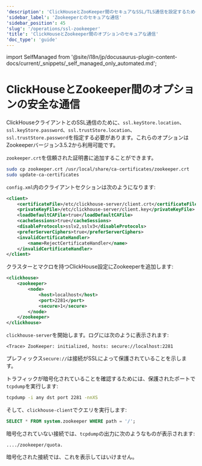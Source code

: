 ```yaml
---
'description': 'ClickHouseとZooKeeper間のセキュアなSSL/TLS通信を設定するためのガイド'
'sidebar_label': 'Zookeeperとのセキュアな通信'
'sidebar_position': 45
'slug': '/operations/ssl-zookeeper'
'title': 'ClickHouseとZookeeper間のオプションのセキュアな通信'
'doc_type': 'guide'
---
```


import SelfManaged from '@site/i18n/jp/docusaurus-plugin-content-docs/current/_snippets/_self_managed_only_automated.md';


# ClickHouseとZookeeper間のオプションの安全な通信
<SelfManaged />

ClickHouseクライアントとのSSL通信のために、`ssl.keyStore.location`、`ssl.keyStore.password`、`ssl.trustStore.location`、`ssl.trustStore.password`を指定する必要があります。これらのオプションはZookeeperバージョン3.5.2から利用可能です。

`zookeeper.crt`を信頼された証明書に追加することができます。

```bash
sudo cp zookeeper.crt /usr/local/share/ca-certificates/zookeeper.crt
sudo update-ca-certificates
```

`config.xml`内のクライアントセクションは次のようになります:

```xml
<client>
    <certificateFile>/etc/clickhouse-server/client.crt</certificateFile>
    <privateKeyFile>/etc/clickhouse-server/client.key</privateKeyFile>
    <loadDefaultCAFile>true</loadDefaultCAFile>
    <cacheSessions>true</cacheSessions>
    <disableProtocols>sslv2,sslv3</disableProtocols>
    <preferServerCiphers>true</preferServerCiphers>
    <invalidCertificateHandler>
        <name>RejectCertificateHandler</name>
    </invalidCertificateHandler>
</client>
```

クラスターとマクロを持つClickHouse設定にZookeeperを追加します:

```xml
<clickhouse>
    <zookeeper>
        <node>
            <host>localhost</host>
            <port>2281</port>
            <secure>1</secure>
        </node>
    </zookeeper>
</clickhouse>
```

`clickhouse-server`を開始します。ログには次のように表示されます:

```text
<Trace> ZooKeeper: initialized, hosts: secure://localhost:2281
```

プレフィックス`secure://`は接続がSSLによって保護されていることを示します。

トラフィックが暗号化されていることを確認するためには、保護されたポートで`tcpdump`を実行します:

```bash
tcpdump -i any dst port 2281 -nnXS
```

そして、`clickhouse-client`でクエリを実行します:

```sql
SELECT * FROM system.zookeeper WHERE path = '/';
```

暗号化されていない接続では、`tcpdump`の出力に次のようなものが表示されます:

```text
..../zookeeper/quota.
```

暗号化された接続では、これを表示してはいけません。
